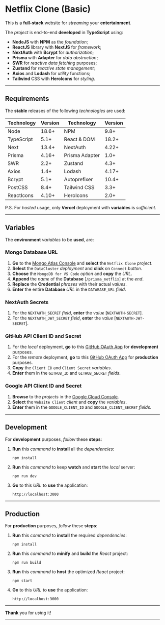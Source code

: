 # Netflix Clone (Basic)

This is a **full-stack** website for *streaming* your **entertainment**.

The *project* is end-to-end **developed** in **TypeScript** using:

* **NodeJS** with **NPM** as the *foundation*;
* **ReactJS** library with **NextJS** for *framework*;
* **NextAuth** with **Bcrypt** for *authorization*;
* **Prisma** with **Adapter** for *data abstraction*;
* **SWR** for *reactive data fetching* purposes;
* **Zustand** for *reactive state management*;
* **Axios** and **Lodash** for *utility* functions;
* **Tailwind** CSS with **HeroIcons** for *styling*.

<hr />

## Requirements

The **stable** releases of the following *technologies* are used:

| Technology | Version | Technology     | Version |
| ---------- | ------- | -------------- | ------- |
| Node       | 18.6+   | NPM            | 9.8+    |
| TypeScript | 5.1+    | React & DOM    | 18.2+   |
| Next       | 13.4+   | NextAuth       | 4.22+   |
| Prisma     | 4.16+   | Prisma Adapter | 1.0+    |
| SWR        | 2.2+    | Zustand        | 4.3+    |
| Axios      | 1.4+    | Lodash         | 4.17+   |
| Bcrypt     | 5.1+    | Autoprefixer   | 10.4+   |
| PostCSS    | 8.4+    | Tailwind CSS   | 3.3+    |
| ReactIcons | 4.10+   | HeroIcons      | 2.0+    |

P.S. For *hosted* usage, only **Vercel** deployment with **variables** is *sufficient*.

<hr />

## Variables

The **environment** *variables* to be **used**, are:

### Mongo Database URL

   1. **Go** to the [Mongo Atlas Console](https://cloud.mongodb.com) and **select** the `Netflix Clone` *project*.
   2. **Select** the `DataCluster` *deployment* and **click** on `Connect` *button*.
   3. **Choose** the `MongoDB for VS Code` *option* and **copy** the *URL*.
   4. **Append** the *name* of the **Database** [`/prisma_netflix`] at the *end*.
   5. **Replace** the **Credential** *phrases* with their actual *values*.
   6. **Enter** the entire **Database** *URL* in the `DATABASE_URL` *field*.

### NextAuth Secrets

   1. For the `NEXTAUTH_SECRET` *field*, **enter** the *value* [`NEXTAUTH-SECRET`].
   2. For the `NEXTAUTH_JWT_SECRET` *field*, **enter** the *value* [`NEXTAUTH-JWT-SECRET`].

### GitHub API Client ID and Secret

   1. For the *local* deployment, **go** to this [GitHub OAuth App](https://github.com/settings/applications/2254045) for **development** purposes.
   2. For the *remote* deployment, **go** to this [GitHub OAuth App](https://github.com/settings/applications/2256288) for **production** purposes.
   3. **Copy** the `Client ID` and `Client Secret` *variables*.
   4. **Enter** them in the `GITHUB_ID` and `GITHUB_SECRET` *fields*.

### Google API Client ID and Secret

   1. **Browse** to the *projects* in the [Google Cloud Console](https://console.cloud.google.com/apis/credentials?project=netflix-clone-392113).
   2. **Select** the `Website Client` *client* and **copy** the *variables*.
   3. **Enter** them in the `GOOGLE_CLIENT_ID` and `GOOGLE_CLIENT_SECRET` *fields*.


<hr />

## Development

For **development** purposes, *follow* these **steps**:

1. **Run** this *command* to **install** all the *dependencies*:

    `npm install`

2. **Run** this *command* to keep **watch** and **start** the *local* server:

    `npm run dev`

3. **Go** to this *URL* to **use** the application:

    `http://localhost:3000`

<hr />

## Production

For **production** purposes, *follow* these **steps**:

1. **Run** this *command* to **install** the required *dependencies*:

    `npm install`

2. **Run** this *command* to **minify** and **build** the *React* project:

    `npm run build`

3. **Run** this *command* to **host** the optimized *React* project:

    `npm start`

4. **Go** to this *URL* to **use** the application:

    `http://localhost:3000`

<hr />

**Thank** you for *using* it!

<hr />